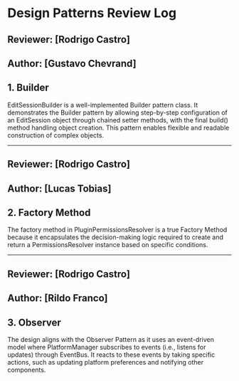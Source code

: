 # Design Patterns Review Log

## Reviewer: [Rodrigo Castro]
## Author: [Gustavo Chevrand]

## 1. Builder
EditSessionBuilder is a well-implemented Builder pattern class. It demonstrates the Builder pattern by allowing step-by-step configuration of an EditSession object through chained setter methods, with the final build() method handling object creation. This pattern enables flexible and readable construction of complex objects.

---

## Reviewer: [Rodrigo Castro]
## Author: [Lucas Tobias]

## 2. Factory Method
The factory method in PluginPermissionsResolver is a true Factory Method because it encapsulates the decision-making logic required to create and return a PermissionsResolver instance based on specific conditions.

---

## Reviewer: [Rodrigo Castro]
## Author: [Rildo Franco]

## 3. Observer
The design aligns with the Observer Pattern as it uses an event-driven model where PlatformManager subscribes to events (i.e., listens for updates) through EventBus. It reacts to these events by taking specific actions, such as updating platform preferences and notifying other components.
